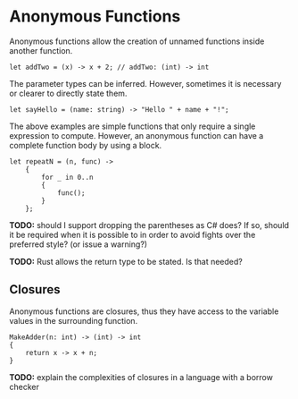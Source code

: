 # Anonymous Functions

Anonymous functions allow the creation of unnamed functions inside another function.

	let addTwo = (x) -> x + 2; // addTwo: (int) -> int

The parameter types can be inferred.  However, sometimes it is necessary or clearer to directly state them.

	let sayHello = (name: string) -> "Hello " + name + "!";

The above examples are simple functions that only require a single expression to compute.  However, an anonymous function can have a complete function body by using a block.

	let repeatN = (n, func) ->
		{
			for _ in 0..n
			{
				func();
			}
		};

**TODO:** should I support dropping the parentheses as C# does?  If so, should it be required when it is possible to in order to avoid fights over the preferred style? (or issue a warning?)

**TODO:** Rust allows the return type to be stated.  Is that needed?

## Closures

Anonymous functions are closures, thus they have access to the variable values in the surrounding function.

	MakeAdder(n: int) -> (int) -> int
	{
		return x -> x + n;
	}

**TODO:** explain the complexities of closures in a language with a borrow checker